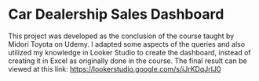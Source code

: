 # Car Dealership Sales Dashboard

This project was developed as the conclusion of the course taught by Midori Toyota on Udemy. I adapted some aspects of the queries and also utilized my knowledge in Looker Studio to create the dashboard, instead of creating it in Excel as originally done in the course. The final result can be viewed at this link: https://lookerstudio.google.com/s/iJrKDqJrIJ0
